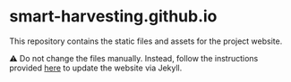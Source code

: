 # smart-harvesting.github.io

This repository contains the static files and assets for the project website.

:warning: Do not change the files manually. Instead, follow the instructions provided [here](https://github.com/Smart-Harvesting/website/blob/master/README.md) to update the website via Jekyll.
